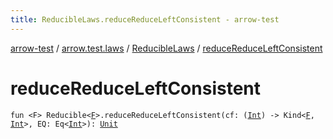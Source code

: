 ```yaml
---
title: ReducibleLaws.reduceReduceLeftConsistent - arrow-test
---
```


[arrow-test](../../index.html) / [arrow.test.laws](../index.html) / [ReducibleLaws](index.html) / [reduceReduceLeftConsistent](./reduce-reduce-left-consistent.html)

# reduceReduceLeftConsistent

`fun <F> Reducible<`[`F`](reduce-reduce-left-consistent.html#F)`>.reduceReduceLeftConsistent(cf: (`[`Int`](https://kotlinlang.org/api/latest/jvm/stdlib/kotlin/-int/index.html)`) -> Kind<`[`F`](reduce-reduce-left-consistent.html#F)`, `[`Int`](https://kotlinlang.org/api/latest/jvm/stdlib/kotlin/-int/index.html)`>, EQ: Eq<`[`Int`](https://kotlinlang.org/api/latest/jvm/stdlib/kotlin/-int/index.html)`>): `[`Unit`](https://kotlinlang.org/api/latest/jvm/stdlib/kotlin/-unit/index.html)
